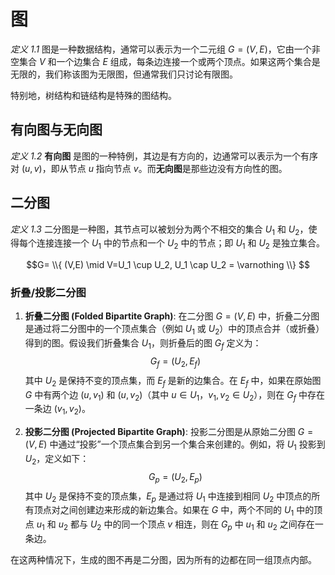 # 图

*定义 1.1* 图是一种数据结构，通常可以表示为一个二元组 $G = (V, E)$，它由一个非空集合 $V$ 和一个边集合 $E$ 组成，每条边连接一个或两个顶点。如果这两个集合是无限的，我们称该图为无限图，但通常我们只讨论有限图。

特别地，树结构和链结构是特殊的图结构。

## 有向图与无向图

*定义 1.2* **有向图** 是图的一种特例，其边是有方向的，边通常可以表示为一个有序对 $(u, v)$，即从节点 $u$ 指向节点 $v$。而**无向图**是那些边没有方向性的图。

## 二分图

*定义 1.3* 二分图是一种图，其节点可以被划分为两个不相交的集合 $U_1$ 和 $U_2$，使得每个连接连接一个 $U_1$ 中的节点和一个 $U_2$ 中的节点；即 $U_1$ 和 $U_2$ 是独立集合。

$$G= \\{ (V,E) \mid V=U_1 \cup U_2, U_1 \cap U_2 = \varnothing \\} $$

### 折叠/投影二分图

1. **折叠二分图 (Folded Bipartite Graph)**: 在二分图 $G = (V, E)$ 中，折叠二分图是通过将二分图中的一个顶点集合（例如 $U_1$ 或 $U_2$）中的顶点合并（或折叠）得到的图。假设我们折叠集合 $U_1$，则折叠后的图 $G_f$ 定义为：
   $$G_f = (U_2, E_f)$$
   其中 $U_2$ 是保持不变的顶点集，而 $E_f$ 是新的边集合。在 $E_f$ 中，如果在原始图 $G$ 中有两个边 $(u, v_1)$ 和 $(u, v_2)$（其中 $u \in U_1，v_1, v_2 \in U_2$），则在 $G_f$ 中存在一条边 $(v_1, v_2)$。

2. **投影二分图 (Projected Bipartite Graph)**: 投影二分图是从原始二分图 $G = (V, E)$ 中通过“投影”一个顶点集合到另一个集合来创建的。例如，将 $U_1$ 投影到 $U_2$，定义如下：
   $$G_p = (U_2, E_p)$$
   其中 $U_2$ 是保持不变的顶点集，$E_p$ 是通过将 $U_1$ 中连接到相同 $U_2$ 中顶点的所有顶点对之间创建边来形成的新边集合。如果在 $G$ 中，两个不同的 $U_1$ 中的顶点 $u_1$ 和 $u_2$ 都与 $U_2$ 中的同一个顶点 $v$ 相连，则在 $G_p$ 中 $u_1$ 和 $u_2$ 之间存在一条边。

在这两种情况下，生成的图不再是二分图，因为所有的边都在同一组顶点内部。
